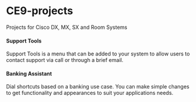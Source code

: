 # CE9-projects
Projects for Cisco DX, MX, SX and Room Systems

#### Support Tools
Support Tools is a menu that can be added to your system to allow users to contact support via call or through a brief email.


#### Banking Assistant
Dial shortcuts based on a banking use case.  You can make simple changes to get
functionality and appearances to suit your applications needs.
